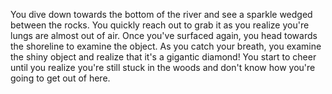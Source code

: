 You dive down towards the bottom of the river and see a sparkle wedged 
between the rocks. You quickly reach out to grab it as you realize 
you're lungs are almost out of air. Once you've surfaced again, you
head towards the shoreline to examine the object. As you catch your
breath, you examine the shiny object and realize that it's a gigantic
diamond! You start to cheer until you realize you're still stuck in the 
woods and don't know how you're going to get out of here.